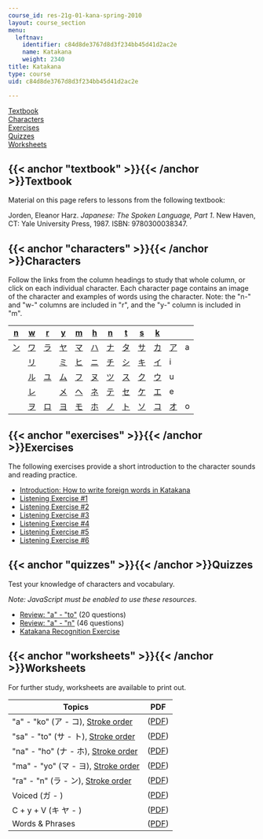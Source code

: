 ```yaml
---
course_id: res-21g-01-kana-spring-2010
layout: course_section
menu:
  leftnav:
    identifier: c84d8de3767d8d3f234bb45d41d2ac2e
    name: Katakana
    weight: 2340
title: Katakana
type: course
uid: c84d8de3767d8d3f234bb45d41d2ac2e

---
```


[Textbook](#textbook)  
[Characters](#characters)  
[Exercises](#exercises)  
[Quizzes](#quizzes)  
[Worksheets](#worksheets)

{{< anchor "textbook" >}}{{< /anchor >}}Textbook
------------------------------------------------

Material on this page refers to lessons from the following textbook:

Jorden, Eleanor Harz. _Japanese: The Spoken Language, Part 1_. New Haven, CT: Yale University Press, 1987. ISBN: 9780300038347.

{{< anchor "characters" >}}{{< /anchor >}}Characters
----------------------------------------------------

Follow the links from the column headings to study that whole column, or click on each individual character. Each character page contains an image of the character and examples of words using the character. Note: the "n-" and "w-" columns are included in "r", and the "y-" column is included in "m".

| [n](/resources/res-21g-01-kana-spring-2010/katakana/katakana-ra-n) | [w](/resources/res-21g-01-kana-spring-2010/katakana/katakana-ra-n) | [r](/resources/res-21g-01-kana-spring-2010/katakana/katakana-ra-n) | [y](/resources/res-21g-01-kana-spring-2010/katakana/katakana-ma-yo) | [m](/resources/res-21g-01-kana-spring-2010/katakana/katakana-ma-yo) | [h](/resources/res-21g-01-kana-spring-2010/katakana/katakana-ha-ho) | [n](/resources/res-21g-01-kana-spring-2010/katakana/katakana-na-no) | [t](/resources/res-21g-01-kana-spring-2010/katakana/katakana-ta-to) | [s](/resources/res-21g-01-kana-spring-2010/katakana/katakana-sa-so) | [k](/resources/res-21g-01-kana-spring-2010/katakana/katakana-ka-ko) |  [](/resources/res-21g-01-kana-spring-2010/katakana/katakana-a-o)  | &nbsp; |
| --- | --- | --- | --- | --- | --- | --- | --- | --- | --- | --- | --- |
| [ン](/resources/res-21g-01-kana-spring-2010/katakana/katakana-n) | [ワ](/resources/res-21g-01-kana-spring-2010/katakana/katakana-wa) | [ラ](/resources/res-21g-01-kana-spring-2010/katakana/katakana-ra) | [ヤ](/resources/res-21g-01-kana-spring-2010/katakana/katakana-ya) | [マ](/resources/res-21g-01-kana-spring-2010/katakana/katakana-ma) | [ハ](/resources/res-21g-01-kana-spring-2010/katakana/katakana-ha) | [ナ](/resources/res-21g-01-kana-spring-2010/katakana/katakana-na) | [タ](/resources/res-21g-01-kana-spring-2010/katakana/katakana-ta) | [サ](/resources/res-21g-01-kana-spring-2010/katakana/katakana-sa) | [カ](/resources/res-21g-01-kana-spring-2010/katakana/katakana-ka) | [ア](/resources/res-21g-01-kana-spring-2010/katakana/katakana-a) | a |
| &nbsp; | [リ](/resources/res-21g-01-kana-spring-2010/katakana/katakana-ri) | &nbsp; | [ミ](/resources/res-21g-01-kana-spring-2010/katakana/katakana-mi) | [ヒ](/resources/res-21g-01-kana-spring-2010/katakana/katakana-hi) | [ニ](/resources/res-21g-01-kana-spring-2010/katakana/katakana-ni) | [チ](/resources/res-21g-01-kana-spring-2010/katakana/katakana-ti-chi) | [シ](/resources/res-21g-01-kana-spring-2010/katakana/katakana-si-shi) | [キ](/resources/res-21g-01-kana-spring-2010/katakana/katakana-ki) | [イ](/resources/res-21g-01-kana-spring-2010/katakana/katakana-i) | i |
| &nbsp; | [ル](/resources/res-21g-01-kana-spring-2010/katakana/katakana-ru) | [ユ](/resources/res-21g-01-kana-spring-2010/katakana/katakana-yu) | [ム](/resources/res-21g-01-kana-spring-2010/katakana/katakana-mu) | [フ](/resources/res-21g-01-kana-spring-2010/katakana/katakana-hu-fu) | [ヌ](/resources/res-21g-01-kana-spring-2010/katakana/katakana-nu) | [ツ](/resources/res-21g-01-kana-spring-2010/katakana/katakana-tu-tsu) | [ス](/resources/res-21g-01-kana-spring-2010/katakana/katakana-su) | [ク](/resources/res-21g-01-kana-spring-2010/katakana/katakana-ku) | [ウ](/resources/res-21g-01-kana-spring-2010/katakana/katakana-u) | u |
| &nbsp; | [レ](/resources/res-21g-01-kana-spring-2010/katakana/katakana-re) | &nbsp; | [メ](/resources/res-21g-01-kana-spring-2010/katakana/katakana-me) | [ヘ](/resources/res-21g-01-kana-spring-2010/katakana/katakana-he) | [ネ](/resources/res-21g-01-kana-spring-2010/katakana/katakana-ne) | [テ](/resources/res-21g-01-kana-spring-2010/katakana/katakana-te) | [セ](/resources/res-21g-01-kana-spring-2010/katakana/katakana-se) | [ケ](/resources/res-21g-01-kana-spring-2010/katakana/katakana-ke) | [エ](/resources/res-21g-01-kana-spring-2010/katakana/katakana-e) | e |
| &nbsp; | [ヲ](/resources/res-21g-01-kana-spring-2010/katakana/katakana-w-o) | [ロ](/resources/res-21g-01-kana-spring-2010/katakana/katakana-ro) | [ヨ](/resources/res-21g-01-kana-spring-2010/katakana/katakana-yo) | [モ](/resources/res-21g-01-kana-spring-2010/katakana/katakana-mo) | [ホ](/resources/res-21g-01-kana-spring-2010/katakana/katakana-ho) | [ノ](/resources/res-21g-01-kana-spring-2010/katakana/katakana-no) | [ト](/resources/res-21g-01-kana-spring-2010/katakana/katakana-to) | [ソ](/resources/res-21g-01-kana-spring-2010/katakana/katakana-so) | [コ](/resources/res-21g-01-kana-spring-2010/katakana/katakana-ko) | [オ](/resources/res-21g-01-kana-spring-2010/katakana/katakana-o) | o 

{{< anchor "exercises" >}}{{< /anchor >}}Exercises
--------------------------------------------------

The following exercises provide a short introduction to the character sounds and reading practice.

*   [Introduction: How to write foreign words in Katakana](/resources/res-21g-01-kana-spring-2010/katakana)
*   [Listening Exercise #1](/resources/res-21g-01-kana-spring-2010/katakana/katakana-exercise-sheet-listening-1)
*   [Listening Exercise #2](/resources/res-21g-01-kana-spring-2010/katakana/katakana-exercise-sheet-listening-2)
*   [Listening Exercise #3](/resources/res-21g-01-kana-spring-2010/katakana/katakana-exercise-sheet-listening-3)
*   [Listening Exercise #4](/resources/res-21g-01-kana-spring-2010/katakana/katakana-exercise-sheet-listening-4)
*   [Listening Exercise #5](/resources/res-21g-01-kana-spring-2010/katakana/katakana-exercise-sheet-listening-5)
*   [Listening Exercise #6](/resources/res-21g-01-kana-spring-2010/katakana/katakana-exercise-sheet-listening-6)

{{< anchor "quizzes" >}}{{< /anchor >}}Quizzes
----------------------------------------------

Test your knowledge of characters and vocabulary.

_Note: JavaScript must be enabled to use these resources_.

*   [Review: "a" - "to"](/resources/res-21g-01-kana-spring-2010/katakana/katakana-review-quiz-a-to) (20 questions)
*   [Review: "a" - "n"](/resources/res-21g-01-kana-spring-2010/katakana/katakana-review-quiz-a-n) (46 questions)
*   [Katakana Recognition Exercise](/resources/res-21g-01-kana-spring-2010/katakana/katakana-recognition-exercise)

{{< anchor "worksheets" >}}{{< /anchor >}}Worksheets
----------------------------------------------------

For further study, worksheets are available to print out.

| Topics | PDF |
| --- | --- |
| "a" - "ko" (ア - コ), [Stroke order](/resources/res-21g-01-kana-spring-2010/katakana/stroke-order-a-o) | ([PDF](/resources/res-21g-01-kana-spring-2010/katakana/MITRES_21G_01S10_k1.pdf)) |
| "sa" - "to" (サ - ト), [Stroke order](/resources/res-21g-01-kana-spring-2010/katakana/stroke-2) | ([PDF](/resources/res-21g-01-kana-spring-2010/katakana/MITRES_21G_01S10_k2.pdf)) |
| "na" - "ho" (ナ - ホ), [Stroke order](/resources/res-21g-01-kana-spring-2010/katakana/stroke-3) | ([PDF](/resources/res-21g-01-kana-spring-2010/katakana/MITRES_21G_01S10_k3.pdf)) |
| "ma" - "yo" (マ - ヨ), [Stroke order](/resources/res-21g-01-kana-spring-2010/katakana/stroke-4) | ([PDF](/resources/res-21g-01-kana-spring-2010/katakana/MITRES_21G_01S10_k4.pdf)) |
| "ra" - "n" (ラ - ン), [Stroke order](/resources/res-21g-01-kana-spring-2010/katakana/stroke-5) | ([PDF](/resources/res-21g-01-kana-spring-2010/katakana/MITRES_21G_01S10_k5.pdf)) |
| Voiced (ガ - ) | ([PDF](/resources/res-21g-01-kana-spring-2010/katakana/MITRES_21G_01S10_k6.pdf)) |
| C + y + V (キ ヤ - ) | ([PDF](/resources/res-21g-01-kana-spring-2010/katakana/MITRES_21G_01S10_k7.pdf)) |
| Words & Phrases | ([PDF](/resources/res-21g-01-kana-spring-2010/katakana/MITRES_21G_01S10_k8.pdf))
